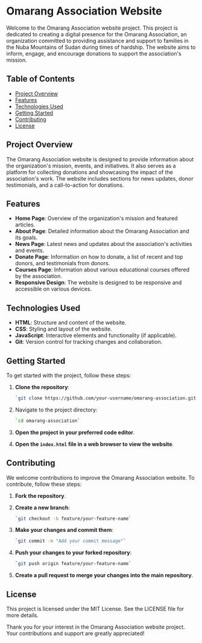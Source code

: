 # Omarang Association Website

Welcome to the Omarang Association website project. This project is dedicated to creating a digital presence for the Omarang Association, an organization committed to providing assistance and support to families in the Nuba Mountains of Sudan during times of hardship. The website aims to inform, engage, and encourage donations to support the association's mission.

## Table of Contents

- [Project Overview](#project-overview)
- [Features](#features)
- [Technologies Used](#technologies-used)
- [Getting Started](#getting-started)
- [Contributing](#contributing)
- [License](#license)

## Project Overview

The Omarang Association website is designed to provide information about the organization's mission, events, and initiatives. It also serves as a platform for collecting donations and showcasing the impact of the association's work. The website includes sections for news updates, donor testimonials, and a call-to-action for donations.

## Features

- **Home Page**: Overview of the organization's mission and featured articles.
- **About Page**: Detailed information about the Omarang Association and its goals.
- **News Page**: Latest news and updates about the association's activities and events.
- **Donate Page**: Information on how to donate, a list of recent and top donors, and testimonials from donors.
- **Courses Page**: Information about various educational courses offered by the association.
- **Responsive Design**: The website is designed to be responsive and accessible on various devices.

## Technologies Used

- **HTML**: Structure and content of the website.
- **CSS**: Styling and layout of the website.
- **JavaScript**: Interactive elements and functionality (if applicable).
- **Git**: Version control for tracking changes and collaboration.

## Getting Started

To get started with the project, follow these steps:

1. **Clone the repository**:

   ```bash
   `git clone https://github.com/your-username/omarang-association.git`

2. Navigate to the project directory:

    ```bash
    `cd omarang-association`

3. **Open the project in your preferred code editor**.

4. **Open the `index.html` file in a web browser to view the website**.

## Contributing

We welcome contributions to improve the Omarang Association website. To contribute, follow these steps:

1. **Fork the repository**.

2. **Create a new branch**:

    ```bash
    `git checkout -b feature/your-feature-name`

3. **Make your changes and commit them**:

    ```bash
    `git commit -m "Add your commit message"`

4. **Push your changes to your forked repository**:

    ```bash
    `git push origin feature/your-feature-name`

5. **Create a pull request to merge your changes into the main repository**.

## License

This project is licensed under the MIT License. See the LICENSE file for more details.

Thank you for your interest in the Omarang Association website project. Your contributions and support are greatly appreciated!
